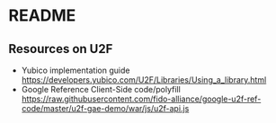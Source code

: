 # README

## Resources on U2F

- Yubico implementation guide https://developers.yubico.com/U2F/Libraries/Using_a_library.html
- Google Reference Client-Side code/polyfill https://raw.githubusercontent.com/fido-alliance/google-u2f-ref-code/master/u2f-gae-demo/war/js/u2f-api.js